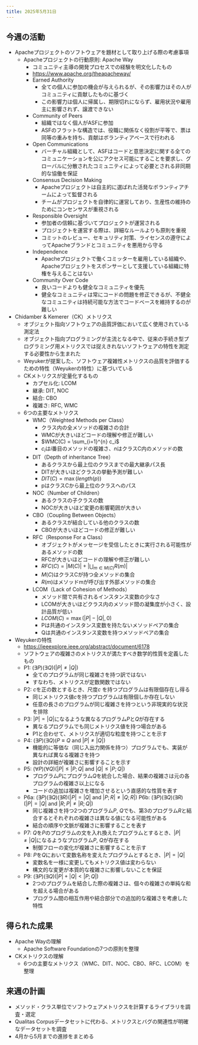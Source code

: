 ```yaml
---
title: 2025年5月31日
---
```

## 今週の活動
- Apacheプロジェクトのソフトウェアを題材として取り上げる際の考慮事項
	- Apacheプロジェクトの行動原則: Apache Way
		- コミュニティ主導の開発プロセスでの経験を明文化したもの
		- https://www.apache.org/theapacheway/
		- Earned Authority
			- 全ての個人に参加の機会が与えられるが、その影響力はその人がコミュニティに貢献したものに基づく
			- この影響力は個人に帰属し、期限切れにならず、雇用状況や雇用主に影響されず、譲渡できない
		- Community of Peers
			- 組織ではなく個人がASFに参加
			- ASFのフラットな構造では、役職に関係なく役割が平等で、票は同等の重みを持ち、貢献はボランティアベースで行われる
		- Open Communications
			- バーチャル組織として、ASFはコードと意思決定に関する全てのコミュニケーションを公にアクセス可能にすることを要求し、グローバルに分散されたコミュニティによって必要とされる非同期的な協働を保証
		- Consensus Decision Making
			- Apacheプロジェクトは自主的に選ばれた活発なボランティアチームによって監督される
			- チームがプロジェクトを自律的に運営しており、生産性の維持のためにコンセンサスが重視される
		- Responsible Oversight
			- 参加者の信頼に基づいてプロジェクトが運営される
			- プロジェクトを運営する際は、詳細なルールよりも原則を重視
			- コミットのレビュー、セキュリティ対策、ライセンスの遵守によってApacheブランドとコミュニティを悪用から守る
		- Independence
			- Apacheプロジェクトで働くコミッターを雇用している組織や、Apacheプロジェクトをスポンサーとして支援している組織に特権を与えることはない
		- Community Over Code
			- 良いコードよりも健全なコミュニティを優先
			- 健全なコミュニティは常にコードの問題を修正できるが、不健全なコミュニティは持続可能な方法でコードベースを維持するのが難しい
- Chidamber & Kemerer（CK）メトリクス
	- オブジェクト指向ソフトウェアの品質評価において広く使用されている測定法
	- オブジェクト指向プログラミングが主流となる中で、従来の手続き型プログラミング用メトリクスでは捉えきれないソフトウェアの特性を測定する必要性から生まれた
	- Weyukerが提案した、ソフトウェア複雑性メトリクスの品質を評価するための特性（Weyukerの特性）に基づいている
	- CKメトリクスが定量化するもの
		- カプセル化: LCOM
		- 継承: DIT, NOC
		- 結合: CBO
		- 複雑さ: RFC, WMC
	- 6つの主要なメトリクス
		- WMC（Weighted Methods per Class）
			- クラス内の全メソッドの複雑さの合計
			- WMCが大きいほどコードの理解や修正が難しい
			- $WMC(C) = \sum_{i=1}^{n} c_i$
			- $c_i$は$i$番目のメソッドの複雑さ、$n$はクラスC内のメソッドの数
		- DIT（Depth of inheritance Tree）
			- あるクラスから最上位のクラスまでの最大継承パス長
			- DITが大きいほどクラスの挙動予測が難しい
			- $DIT(C) = \max(length(p))$
			- pはクラスCから最上位のクラスへのパス
		- NOC（Number of Children）
			- あるクラスの子クラスの数
			- NOCが大きいほど変更の影響範囲が大きい
		- CBO（Coupling Between Objects）
			- あるクラスが結合している他のクラスの数
			- CBOが大きいほどコードの修正が難しい
		- RFC（Response For a Class）
			- オブジェクトがメッセージを受信したときに実行される可能性があるメソッドの数
			- RFCが大きいほどコードの理解や修正が難しい
			- $RFC(C) = |M(C)| + |\bigcup_{m \in M(C)} R(m)|$
			- $M(C)$はクラスCが持つ全メソッドの集合
			- $R(m)$はメソッドmが呼び出す外部メソッドの集合
		- LCOM（Lack of Cohesion of Methods）
			- メソッド間で共有されるインスタンス変数の少なさ
			- LCOMが大きいほどクラス内のメソッド間の凝集度が小さく、設計品質が低い
			- $LCOM(C) = \max(|P| - |Q|, 0)$
			- Pは共通のインスタンス変数を持たないメソッドペアの集合
			- Qは共通のインスタンス変数を持つメソッドペアの集合
- Weyukerの特性
	- https://ieeexplore.ieee.org/abstract/document/6178
	- ソフトウェアの複雑さのメトリクスが満たすべき数学的性質を定義したもの
	- P1: $(\exists P)(\exists Q) (|P| \neq |Q|)$
		- 全てのプログラムが同じ複雑さを持つ訳ではない
		- すなわち、メトリクスが定数関数ではない
	- P2: $c$を正の数とするとき、尺度$c$ を持つプログラムは有限個存在し得る
		- 同じメトリクス値$c$を持つプログラムは有限個しか存在しない
		- 任意の長さのプログラムが同じ複雑さを持つという非現実的な状況を排除
	- P3: $|P| = |Q|$になるような異なるプログラム$P$と$Q$が存在する
		- 異なるプログラムでも同じメトリクス値を持つ場合がある
		- P1と合わせて、メトリクスが適切な粒度を持つことを示す
	- P4: $(\exists P)(\exists Q) (P \equiv Q \text{ and } |P| \neq |Q|)$
		- 機能的に等価な（同じ入出力関係を持つ）プログラムでも、実装が異なれば異なる複雑さを持つ
		- 設計の詳細が複雑さに影響することを示す
	- P5: $(\forall P)(\forall Q)(|P| \leq |P; Q| \text{ and } |Q| \leq |P; Q|)$
		- プログラム$P$にプログラム$Q$を統合した場合、結果の複雑さは元の各プログラムの複雑さ以上になる
		- コードの追加は複雑さを増加させるという直感的な性質を表す
	- P6a: $(\exists P)(\exists Q)(\exists R) (|P| = |Q| \text{ and } |P; R| \neq |Q; R|)$
	  P6b: $(\exists P)(\exists Q)(\exists R) (|P| = |Q| \text{ and } |R; P| \neq |R; Q|)$
		- 同じ複雑さを持つ2つのプログラム$P$, $Q$でも、第3のプログラム$R$と結合するとそれぞれの複雑さは異なる値になる可能性がある
		- 結合の順序や文脈が複雑さに影響することを表す
	- P7: $Q$を$P$のプログラムの文を入れ換えたプログラムとするとき、$|P| \neq |Q|$になるようなプログラム$P$, $Q$が存在する
		- 制御フローの変化が複雑さに影響することを示す
	- P8: $P$を$Q$において変数名称を変えたプログラムとするとき、$|P| = |Q|$
		- 変数名を一様に変更してもメトリクス値は変わらない
		- 構文的な変更が本質的な複雑さに影響しないことを保証
	- P9: $(\exists P)(\exists Q) (|P| + |Q| < |P; Q|)$
		- 2つのプログラムを結合した際の複雑さは、個々の複雑さの単純な和を超える場合がある
		- プログラム間の相互作用や結合部分での追加的な複雑さを考慮した特性
## 得られた成果
- Apache Wayの理解
	- Apache Software Foundationの7つの原則を整理
- CKメトリクスの理解
	- 6つの主要なメトリクス（WMC、DIT、NOC、CBO、RFC、LCOM）を整理
## 来週の計画
- メソッド・クラス単位でソフトウェアメトリクスを計算するライブラリを調査・選定
- Qualitas Corpusデータセットに代わる、メトリクスとバグの関連性が明確なデータセットを調査
- 4月から5月までの進捗をまとめる
